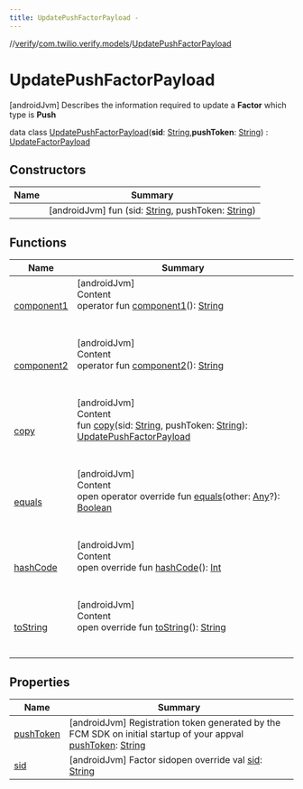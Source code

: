 ```yaml
---
title: UpdatePushFactorPayload -
---
```

//[verify](../../index.md)/[com.twilio.verify.models](../index.md)/[UpdatePushFactorPayload](index.md)



# UpdatePushFactorPayload  
 [androidJvm] Describes the information required to update a **Factor** which type is **Push**  
  
data class [UpdatePushFactorPayload](index.md)(**sid**: [String](https://kotlinlang.org/api/latest/jvm/stdlib/kotlin/-string/index.html),**pushToken**: [String](https://kotlinlang.org/api/latest/jvm/stdlib/kotlin/-string/index.html)) : [UpdateFactorPayload](../-update-factor-payload/index.md)   


## Constructors  
  
|  Name|  Summary| 
|---|---|
| [<init>](-init-.md)|  [androidJvm] fun [<init>](-init-.md)(sid: [String](https://kotlinlang.org/api/latest/jvm/stdlib/kotlin/-string/index.html), pushToken: [String](https://kotlinlang.org/api/latest/jvm/stdlib/kotlin/-string/index.html))   <br>


## Functions  
  
|  Name|  Summary| 
|---|---|
| [component1](component1.md)| [androidJvm]  <br>Content  <br>operator fun [component1](component1.md)(): [String](https://kotlinlang.org/api/latest/jvm/stdlib/kotlin/-string/index.html)  <br><br><br>
| [component2](component2.md)| [androidJvm]  <br>Content  <br>operator fun [component2](component2.md)(): [String](https://kotlinlang.org/api/latest/jvm/stdlib/kotlin/-string/index.html)  <br><br><br>
| [copy](copy.md)| [androidJvm]  <br>Content  <br>fun [copy](copy.md)(sid: [String](https://kotlinlang.org/api/latest/jvm/stdlib/kotlin/-string/index.html), pushToken: [String](https://kotlinlang.org/api/latest/jvm/stdlib/kotlin/-string/index.html)): [UpdatePushFactorPayload](index.md)  <br><br><br>
| [equals](https://kotlinlang.org/api/latest/jvm/stdlib/kotlin/-any/equals.html)| [androidJvm]  <br>Content  <br>open operator override fun [equals](https://kotlinlang.org/api/latest/jvm/stdlib/kotlin/-any/equals.html)(other: [Any](https://kotlinlang.org/api/latest/jvm/stdlib/kotlin/-any/index.html)?): [Boolean](https://kotlinlang.org/api/latest/jvm/stdlib/kotlin/-boolean/index.html)  <br><br><br>
| [hashCode](https://kotlinlang.org/api/latest/jvm/stdlib/kotlin/-any/hash-code.html)| [androidJvm]  <br>Content  <br>open override fun [hashCode](https://kotlinlang.org/api/latest/jvm/stdlib/kotlin/-any/hash-code.html)(): [Int](https://kotlinlang.org/api/latest/jvm/stdlib/kotlin/-int/index.html)  <br><br><br>
| [toString](https://kotlinlang.org/api/latest/jvm/stdlib/kotlin/-any/to-string.html)| [androidJvm]  <br>Content  <br>open override fun [toString](https://kotlinlang.org/api/latest/jvm/stdlib/kotlin/-any/to-string.html)(): [String](https://kotlinlang.org/api/latest/jvm/stdlib/kotlin/-string/index.html)  <br><br><br>


## Properties  
  
|  Name|  Summary| 
|---|---|
| [pushToken](index.md#com.twilio.verify.models/UpdatePushFactorPayload/pushToken/#/PointingToDeclaration/)|  [androidJvm] Registration token generated by the FCM SDK on initial startup of your appval [pushToken](index.md#com.twilio.verify.models/UpdatePushFactorPayload/pushToken/#/PointingToDeclaration/): [String](https://kotlinlang.org/api/latest/jvm/stdlib/kotlin/-string/index.html)   <br>
| [sid](index.md#com.twilio.verify.models/UpdatePushFactorPayload/sid/#/PointingToDeclaration/)|  [androidJvm] Factor sidopen override val [sid](index.md#com.twilio.verify.models/UpdatePushFactorPayload/sid/#/PointingToDeclaration/): [String](https://kotlinlang.org/api/latest/jvm/stdlib/kotlin/-string/index.html)   <br>

